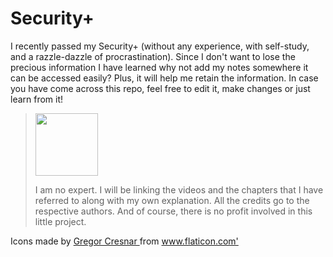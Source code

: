 # Security+
I recently passed my Security+ (without any experience, with self-study, and a razzle-dazzle of procrastination). Since I don't want to lose the precious information I have learned why not add my notes somewhere it can be accessed easily? Plus, it will help me retain the information. In case you have come across this repo, feel free to edit it, make changes or just learn from it! 

><img src="https://securityplusrepo.s3.eu-north-1.amazonaws.com/warning.png" width=100px>
>
>I am no expert. I will be linking the videos and the chapters that I have referred to along with my own explanation. All the credits go to the respective authors. And of course, there is no profit involved in this little project.

<div> Icons made by <a href="https://www.flaticon.com/authors/gregor-cresnar" title="Gregor Cresnar"> Gregor Cresnar </a> from <a href="https://www.flaticon.com/" title="Flaticon">www.flaticon.com'</a></div>


